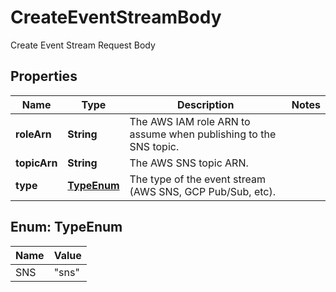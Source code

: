 

# CreateEventStreamBody

Create Event Stream Request Body

## Properties

| Name | Type | Description | Notes |
|------------ | ------------- | ------------- | -------------|
|**roleArn** | **String** | The AWS IAM role ARN to assume when publishing to the SNS topic. |  |
|**topicArn** | **String** | The AWS SNS topic ARN. |  |
|**type** | [**TypeEnum**](#TypeEnum) | The type of the event stream (AWS SNS, GCP Pub/Sub, etc). |  |



## Enum: TypeEnum

| Name | Value |
|---- | -----|
| SNS | &quot;sns&quot; |




